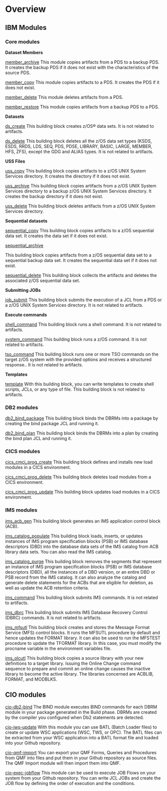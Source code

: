 # Overview

## IBM Modules

### Core modules

**Dataset Members**

[member_archive](./ibm-modules/core-modules/dataset-members.md)
This module copies artifacts from a PDS to a backup PDS. It creates the backup PDS if it does not exist with the characteristics of the source PDS.

[member_copy](./ibm-modules/core-modules/dataset-members.md)
This module copies artifacts to a PDS. It creates the PDS if it does not exist.

[member_delete](./ibm-modules/core-modules/dataset-members.md)
This module deletes artifacts from a PDS.

[member_restore](./ibm-modules/core-modules/dataset-members.md)
This module copies artifacts from a backup PDS to a PDS.

**Datasets**

[ds_create](./ibm-modules/core-modules/datasets.md)
This building block creates z/OS® data sets. It is not related to artifacts.

[ds_delete](./ibm-modules/core-modules/datasets.md)
This building block deletes all the z/OS data set types (KSDS, ESDS, RRDS, LDS, SEQ, PDS, PDSE, LIBRARY, BASIC, LARGE, MEMBER, HFS, ZFS), except the GDG and ALIAS types. It is not related to artifacts.

**USS Files**

[uss_copy](./ibm-modules/core-modules/uss-files.md)
This building block copies artifacts to a z/OS UNIX System Services directory. It creates the directory if it does not exist.

[uss_archive](./ibm-modules/core-modules/uss-files.md)
This building block copies artifacts from a z/OS UNIX System Services directory to a backup z/OS UNIX System Services directory. It creates the backup directory if it does not exist.

[uss_delete](./ibm-modules/core-modules/uss-files.md)
This building block deletes artifacts from a z/OS UNIX System Services directory.

**Sequential datasets**

[sequential_copy](./ibm-modules/core-modules/sequential-data.md)
This building block copies artifacts to a z/OS sequential data set. It creates the data set if it does not exist.

[sequential_archive](./ibm-modules/core-modules/sequential-data.md)

This building block copies artifacts from a z/OS sequential data set to a sequential backup data set. It creates the sequential data set if it does not exist.

[sequential_delete](./ibm-modules/core-modules/sequential-data.md)
This building block collects the artifacts and deletes the associated z/OS sequential data set.

**Submitting JOBs**

[job_submit](./ibm-modules/core-modules/submit-jobs.md)
This building block submits the execution of a JCL from a PDS or a z/OS UNIX System Services directory. It is not related to artifacts.

**Execute commands**

[shell_command](./ibm-modules/core-modules/execute-commands.md)
This building block runs a shell command. It is not related to artifacts.

[system_command](./ibm-modules/core-modules/execute-commands.md)
This building block runs a z/OS command. It is not related to artifacts.

[tso_command](./ibm-modules/core-modules/execute-commands.md)
This building block runs one or more TSO commands on the target z/OS system with the provided options and receives a structured response.. It is not related to artifacts.

**Templates**

[template](./ibm-modules/core-modules/templates.md)
With this building block, you can write templates to create shell scripts, JCLs, or any type of file. This building block is not related to artifacts.

### DB2 modules

[db2_bind_package](./ibm-modules/db2-modules.md)
This building block binds the DBRMs into a package by creating the bind package JCL and running it.

[db2_bind_plan](./ibm-modules/db2-modules.md)
This building block binds the DBRMs into a plan by creating the bind plan JCL and running it.

### CICS modules

[cics_cmci_prog_create](./ibm-modules/cics-modules.md)
This building block defines and installs new load modules in a CICS environment.

[cics_cmci_prog_delete](./ibm-modules/cics-modules.md)
This building block deletes load modules from a CICS environment.

[cics_cmci_prog_update](./ibm-modules/cics-modules.md)
This building block updates load modules in a CICS environment.

### IMS modules

[ims_acb_gen](./ibm-modules/ims-modules.md)
This building block generates an IMS application control block (ACB).

[ims_catalog_populate](./ibm-modules/ims-modules.md)
This building block loads, inserts, or updates instances of IMS program specification blocks (PSB) or IMS database descriptors (DBD) into the database data sets of the IMS catalog from ACB library data sets. You can also read the IMS catalog.

[ims_catalog_purge](./ibm-modules/ims-modules.md)
This building block removes the segments that represent an instance of IMS program specification blocks (PSB) or IMS database descriptors (DBD), all the instances of a DBD version, or an entire DBD or PSB record from the IMS catalog. It can also analyze the catalog and generate delete statements for the ACBs that are eligible for deletion, as well as update the ACB retention criteria.

[ims_command](./ibm-modules/ims-modules.md)
This building block submits IMS commands. It is not related to artifacts.

[ims_dbrc](./ibm-modules/ims-modules.md)
This building block submits IMS Database Recovery Control (DBRC) commands. It is not related to artifacts.

[ims_mfsutl](./ibm-modules/ims-modules.md)
This building block creates and stores the Message Format Service (MFS) control blocks. It runs the MFSUTL procedure by default and hence updates the FORMAT library. It can also be used to run the MFSTEST procedure to update the TFORMAT library. In this case, you must modify the procname variable in the environment variables file.

[ims_olcutl](./ibm-modules/ims-modules.md)
This building block copies a source library with your new definitions to a target library. Issuing the Online Change command sequence to prepare and commit an online change causes the inactive library to become the active library. The libraries concerned are ACBLIB, FORMAT, and MODBLKS.

## CIO modules

[cio-db2-bind](./cio-modules/cio-db2-bind.md)
The BIND module executes BIND commands for each DBRM module in your package generated in the Build phase. DBRMs are created by the compiler you configured when Db2 statements are detected.

[cio-iws-update](./cio-modules/cio-iws-update.md)
With this module you can use BATL (Batch Loader files) to create or update WSC applications (WSC, TWS, or OPC). The BATL files can be extracted from your WSC application into a BATL format file and loaded into your Github repository.

[cio-qmf-import](./cio-modules/cio-qmf-import.md)
You can export your QMF Forms, Queries and Procedures from QMF into files and put them in your Github repository as source files. The QMF Import module will then import them into QMF.

[cio-exec-jobflow](./cio-modules/cio-exec-jobflow.md)
This module can be used to execute JOB Flows on your system from your Github repository. You can write JCL JOBs and create the JOB flow by defining the order of execution and the conditions.
